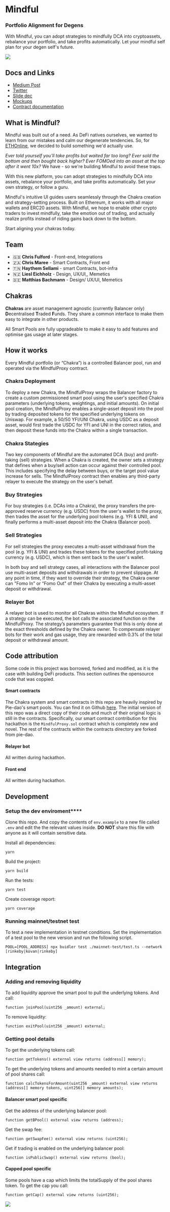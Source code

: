 # Mindful

### Portfolio Alignment for Degens

With Mindful, you can adopt strategies to mindfully DCA into cryptoassets, rebalance your portfolio, and take profits automatically. Let your mindful self plan for your degen self's future.

![](./src/assets/chakra.png)

## Docs and Links

- [Medium Post](https://medium.com/@mindful-cash/7ff1aafe4f58)
- [Twitter](https://twitter.com/mindfulcash)
- [Slide dec](https://docs.google.com/presentation/d/1oi8igtqZWn-fPtbnoKm9h-eYL1GKsGIijxb8H1VYQws/edit#slide=id.p)
- [Mockups](https://www.figma.com/file/6N4PRLldUjUvxqTkhRob3q/Mindful---ETHOnline-2020?node-id=0%3A1)
- [Contract documentation](./docs/contracts-documentation/mindful/mindfulproxy.md)

## What is Mindful?

Mindful was built out of a need. As DeFi natives ourselves, we wanted to learn from our mistakes and calm our degenerate tendencies. So, for [ETHOnline](https://hack.ethglobal.co/showcase/mindful-rec1A1jTI5wQcLPsp), we decided to build something we'd actually use.

_Ever told yourself you'll take profits but waited far too long? Ever sold the bottom and then bought back higher? Ever FOMOed into an asset at the top after it went 10x?_ We have - so we're building Mindful to avoid these traps.

With this new platform, you can adopt strategies to mindfully DCA into assets, rebalance your portfolio, and take profits automatically. Set your own strategy, or follow a guru.

Mindful's intuitive UI guides users seamlessly through the Chakra creation and strategy-setting process. Built on Ethereum, it works with all major wallets and ERC20 assets. With Mindful, we hope to enable other crypto traders to invest mindfully, take the emotion out of trading, and actually realize profits instead of riding gains back down to the bottom.

Start aligning your chakras today.

## Team
- 🇬🇧 **Chris Fulford** - Front-end, Integrations
- 🇿🇦 **Chris Maree** - Smart Contracts, Front end
- 🇹🇳 **Haythem Sellami** - smart Contracts, bot-infra
- 🇳🇿 **Liesl Eichholz** - Design, UX/UI,, Memetics
- 🇩🇪 **Matthias Bachmann** - Design/ UX/UI, Memetics

## Chakras

**Chakras** are asset management agnostic (currently Balancer only) **D**ecentralised **T**raded **F**unds. They share a common interface to make them easy to integrate in other products.

All Smart Pools are fully upgradeable to make it easy to add features and optimise gas usage at later stages.

## How it works

Every Mindful portfolio (or “Chakra”) is a controlled Balancer pool, run and operated via the MindfulProxy contract.

### Chakra Deployment

To deploy a new Chakra, the MindfulProxy wraps the Balancer factory to create a custom permissioned smart pool using the user's specified Chakra parameters (underlying tokens, weightings, and initial amounts). On initial pool creation, the MindfulProxy enables a single-asset deposit into the pool by trading deposited tokens for the specified underlying tokens on Uniswap. For example, a 50/50 YFI/UNI Chakra, using USDC as a deposit asset, would first trade the USDC for YFI and UNI in the correct ratios, and then deposit these funds into the Chakra within a single transaction.

### Chakra Stategies

Two key components of Mindful are the automated DCA (buy) and profit-taking (sell) strategies. When a Chakra is created, the owner sets a strategy that defines when a buy/sell action can occur against their controlled pool. This includes specifying the delay between buys, or the target pool value increase for sells. The MindfulProxy contract then enables any third-party relayer to execute the strategy on the user's behalf.

### Buy Strategies

For buy strategies (i.e. DCAs into a Chakra), the proxy transfers the pre-approved reserve currency (e.g. USDC) from the user's wallet to the proxy, then trades the asset for the underlying pool tokens (e.g. YFI & UNI), and finally performs a multi-asset deposit into the Chakra (Balancer pool).

### Sell Strategies

For sell strategies the proxy executes a multi-asset withdrawal from the pool (e.g. YFI & UNI) and trades these tokens for the specified profit-taking currency (e.g. USDC), which is then sent back to the user's wallet.

In both buy and sell strategy cases, all interactions with the Balancer pool use multi-asset deposits and withdrawals in order to prevent slippage. At any point in time, if they want to override their strategy, the Chakra owner can "Fomo In" or “Fomo Out" of their Chakra by executing a multi-asset deposit or withdrawal.

### Relayer Bot

A relayer bot is used to monitor all Chakras within the Mindful ecosystem. If a strategy can be executed, the bot calls the associated function on the MindfulProxy. The strategy’s parameters guarantee that this is only done at the exact thresholds defined by the Chakra owner. To compensate relayer bots for their work and gas usage, they are rewarded with 0.3% of the total deposit or withdrawal amount.

## Code attribution
Some code in this project was borrowed, forked and modified, as it is the case with building DeFi products. This section outlines the opensource code that was coppied.

#### Smart contracts

The Chakra system and smart contracts in this repo are heavily inspired by Pie-dao's smart pools. You can find it on Github [here](https://github.com/pie-dao/pie-smart-pools). The initial version of this repo was a direct copy of their code and much of their original logic is still in the contracts. Specifically, our smart contract contribution for this hackathon is the `MindfulProxy.sol` contract which is completely new and novel. The rest of the contracts within the contracts directory are forked from pie-dao.

#### Relayer bot

All written during hackathon.

#### Front end

All written during hackathon.

## Development

### Setup the dev **enviroment\*\*\*\***

Clone this repo. And copy the contents of `env.example` to a new file called `.env` and edit the the relevant values inside. **DO NOT** share this file with anyone as it will contain sensitive data.

Install all dependencies:

```
yarn
```

Build the project:

```
yarn build
```

Run the tests:

```
yarn test
```

Create coverage report:

```
yarn coverage
```

### Running mainnet/testnet test

To test a new implementation in testnet conditions. Set the implementation of a test pool to the new version and run the following script.

```
POOL=[POOL_ADDRESS] npx buidler test ./mainnet-test/test.ts --network [rinkeby|kovan|rinkeby]
```

## Integration

### Adding and removing liquidity

To add liquidity approve the smart pool to pull the underlying tokens. And call:

```solidity
function joinPool(uint256 _amount) external;
```

To remove liquidity:

```solidity
function exitPool(uint256 _amount) external;
```

### Getting pool details

To get the underlying tokens call:

```solidity
function getTokens() external view returns (address[] memory);
```

To get the underlying tokens and amounts needed to mint a certain amount of pool shares call:

```solidity
function calcTokensForAmount(uint256 _amount) external view returns (address[] memory tokens, uint256[] memory amounts);
```

#### Balancer smart pool specific

Get the address of the underlying balancer pool:

```solidity
function getBPool() external view returns (address);
```

Get the swap fee:

```solidity
function getSwapFee() external view returns (uint256);
```

Get if trading is enabled on the underlying balancer pool:

```solidity
function isPublicSwap() external view returns (bool);
```

#### Capped pool specific

Some pools have a cap which limits the totalSupply of the pool shares token. To get the cap you call:

```solidity
function getCap() external view returns (uint256);
```

![](./src/assets/loading-no-shadow.gif)
